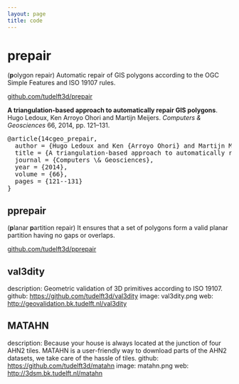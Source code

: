 ```yaml
---
layout: page
title: code
---
```


# prepair

(**p**olygon repair) Automatic repair of GIS polygons according to the OGC Simple Features and ISO 19107 rules.

<i class="fa fa-github fa-lg"></i>
<a href="https://github.com/tudelft3d/prepair">github.com/tudelft3d/prepair</a>

<p><strong>A triangulation-based approach to automatically repair GIS polygons</strong>. Hugo Ledoux, Ken Arroyo Ohori and Martijn Meijers. <em>Computers &amp; Geosciences</em> 66, 2014, pp. 121&ndash;131.  <a href="pdfs/14cgeo_prepair.pdf"><i class="fa fa-file-pdf-o"></i></a> <a href="http://dx.doi.org/10.1016/j.cageo.2014.01.009"><i class="fa fa-external-link"></i></a> <a href="#bib14cgeo_prepair" data-toggle="collapse"><i class="fa fa-toggle-down"></i></a><div id="bib14cgeo_prepair" class="collapse"  tabindex="-1"><pre class="bibtex">@article{14cgeo_prepair,
  author = {Hugo Ledoux and Ken {Arroyo Ohori} and Martijn Meijers},
  title = {A triangulation-based approach to automatically repair {GIS} polygons},
  journal = {Computers \& Geosciences},
  year = {2014},
  volume = {66},
  pages = {121--131}
}</pre></div></p>


## pprepair

(**p**lanar **p**artition repair) It ensures that a set of polygons form a valid planar partition having no gaps or overlaps.

<i class="fa fa-github fa-lg"></i>
<a href="https://github.com/tudelft3d/pprepair">github.com/tudelft3d/pprepair</a>


## val3dity
  description: Geometric validation of 3D primitives according to ISO 19107.
  github: https://github.com/tudelft3d/val3dity
  image: val3dity.png
  web: http://geovalidation.bk.tudelft.nl/val3dity

## MATAHN
  description: Because your house is always located at the junction of four AHN2 tiles. MATAHN is a user-friendly way to download parts of the AHN2 datasets, we take care of the hassle of tiles.
  github: https://github.com/tudelft3d/matahn
  image: matahn.png
  web: http://3dsm.bk.tudelft.nl/matahn